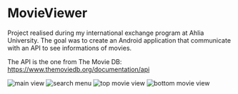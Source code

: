 # MovieViewer
Project realised during my international exchange program at Ahlia University. The goal was to create an Android application that communicate with an API to see informations of movies.

The API is the one from The Movie DB: https://www.themoviedb.org/documentation/api

![main view](https://raw.githubusercontent.com/aveldocquin/MovieViewer/master/img/main_view.png)
![search menu](https://raw.githubusercontent.com/aveldocquin/MovieViewer/master/img/search_menu.png)
![top movie view](https://raw.githubusercontent.com/aveldocquin/MovieViewer/master/img/top_movie_view.png)
![bottom movie view](https://raw.githubusercontent.com/aveldocquin/MovieViewer/master/img/bot_movie_view.png)
